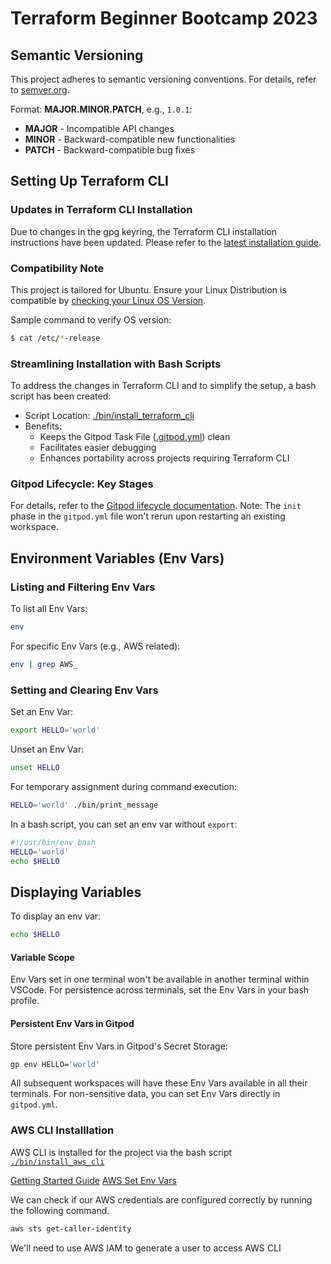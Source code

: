 # Terraform Beginner Bootcamp 2023

## Semantic Versioning

This project adheres to semantic versioning conventions. For details, refer to [semver.org](https://semver.org/).

Format: **MAJOR.MINOR.PATCH**, e.g., `1.0.1`:
- **MAJOR** - Incompatible API changes
- **MINOR** - Backward-compatible new functionalities
- **PATCH** - Backward-compatible bug fixes

## Setting Up Terraform CLI

### Updates in Terraform CLI Installation 

Due to changes in the gpg keyring, the Terraform CLI installation instructions have been updated. Please refer to the [latest installation guide](https://developer.hashicorp.com/terraform/tutorials/aws-get-started/install-cli).

### Compatibility Note

This project is tailored for Ubuntu. Ensure your Linux Distribution is compatible by [checking your Linux OS Version](https://www.cyberciti.biz/faq/find-linux-distribution-name-version-number/).

Sample command to verify OS version:
```bash
$ cat /etc/*-release
```

### Streamlining Installation with Bash Scripts

To address the changes in Terraform CLI and to simplify the setup, a bash script has been created:

- Script Location: [./bin/install_terraform_cli](./bin/install_terraform_cli)
- Benefits:
  - Keeps the Gitpod Task File ([.gitpod.yml](.gitpod.yml)) clean
  - Facilitates easier debugging
  - Enhances portability across projects requiring Terraform CLI

### Gitpod Lifecycle: Key Stages

For details, refer to the [Gitpod lifecycle documentation](https://www.gitpod.io/docs/configure/workspaces/tasks). Note: The `init` phase in the `gitpod.yml` file won't rerun upon restarting an existing workspace.

## Environment Variables (Env Vars)

### Listing and Filtering Env Vars

To list all Env Vars:
```bash
env
```
For specific Env Vars (e.g., AWS related):
```bash
env | grep AWS_
```

### Setting and Clearing Env Vars

Set an Env Var:
```bash
export HELLO='world'
```

Unset an Env Var:
```bash
unset HELLO
```

For temporary assignment during command execution:
```bash
HELLO='world' ./bin/print_message
```

In a bash script, you can set an env var without `export`:
```bash
#!/usr/bin/env bash
HELLO='world'
echo $HELLO
```

## Displaying Variables

To display an env var:
```bash
echo $HELLO
```

#### Variable Scope

Env Vars set in one terminal won't be available in another terminal within VSCode. For persistence across terminals, set the Env Vars in your bash profile.

#### Persistent Env Vars in Gitpod

Store persistent Env Vars in Gitpod's Secret Storage:
```bash
gp env HELLO='world'
```

All subsequent workspaces will have these Env Vars available in all their terminals. For non-sensitive data, you can set Env Vars directly in `gitpod.yml`.


### AWS CLI Installlation

AWS CLI is installed for the project via the bash script [`./bin/install_aws_cli`](./bin/install_aws_cli)

[Getting Started Guide](https://docs.aws.amazon.com/cli/latest/userguide/getting-started-install.html)
[AWS Set Env Vars](https://docs.aws.amazon.com/cli/latest/userguide/cli-configure-envvars.html)

We can check if our AWS credentials are configured correctly by running the following command.
```sh
aws sts get-caller-identity
```

We'll need to use AWS IAM to generate a user to access AWS CLI